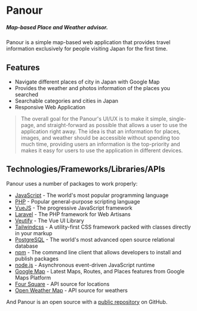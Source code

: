 # Panour
##### *Map-based Place and Weather advisor.*

Panour is a simple map-based web application that provides travel information exclusively for people visiting Japan for the first time.

## Features

- Navigate different places of city in Japan with Google Map
- Provides the weather and photos information of the places you searched
- Searchable categories and cities in Japan
- Responsive Web Application

> The overall goal for the Panour's UI/UX
> is to make it simple, single-page, and straight-forward 
> as possible that allows a user to use the application
> right away. The idea is that an information
> for places, images, and weather should be
> accessible without spending too much time, providing
> users an information is the top-priority and makes
> it easy for users to use the application in different
> devices.

## Technologies/Frameworks/Libraries/APIs

Panour uses a number of packages to work properly:

- [JavaScript](https://www.javascript.com/) - The world's most popular programming language
- [PHP](https://www.php.net/) - Popular general-purpose scripting language
- [VueJS](https://vuejs.org/) - The progressive JavaScript framework
- [Laravel](https://laravel.com/) - The PHP framework for Web Artisans
- [Veutify](https://vuetifyjs.com/en/) - The Vue UI Library
- [Tailwindcss](https://tailwindcss.com/) - A utility-first CSS framework packed with classes directly in your markup
- [PostgreSQL](https://www.postgresql.org/) - The world's most advanced open source relational database
- [npm](https://www.npmjs.com/) - The command line client that allows developers to install and publish packages
- [node.js](https://nodejs.org/en/) - Asynchronous event-driven JavaScript runtime
- [Google Map](https://developers.google.com/maps) - Latest Maps, Routes, and Places features from Google Maps Platform
- [Four Square](https://developer.foursquare.com/docs) - API source for locations
- [Open Weather Map](https://openweathermap.org/) - API source for weathers

And Panour is an open source with a [public repository](https://github.com/djdeleon/panour)
 on GitHub.
